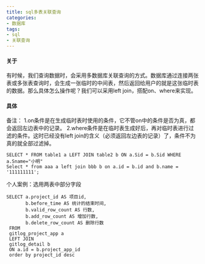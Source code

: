```yaml
---
title: sql多表关联查询
categories: 
- 数据库
tags:
- sql
- 关联查询
---
```

#### 关于
有时候，我们查询数据时，会采用多数据库关联查询的方式。数据库通过连接两张表或多张表查询时，会生成一张临时的中间表，然后返回给用户的就是这张临时表的数据。那么具体怎么操作呢？我们可以采用left join，搭配on、where来实现。

#### 具体
备注：
1.on条件是在生成临时表时使用的条件，它不管on中的条件是否为真，都会返回左边表中的记录。
2.where条件是在临时表生成好后，再对临时表进行过滤的条件。这时已经没有left join的含义（必须返回左边表的记录）了，条件不为真的就全部过滤掉。
```
SELECT * FROM table1 a LEFT JOIN table2 b ON a.Sid = b.Sid WHERE a.Sname="小明"
Select * from aaa a left join bbb b on a.id = b.id and b.name = '111111111';
```

个人案例：选用两表中部分字段
```
SELECT a.project_id AS 项目id,
       b.before_time AS 统计的结束时间,
       b.valid_row_count AS 行数,
       b.add_row_count AS 增加行数,
       b.delete_row_count AS 删除行数
 FROM 
 gitlog_project_app a
 LEFT JOIN
 gitlog_detail b
 ON a.id = b.project_app_id
 order by project_id desc
```
